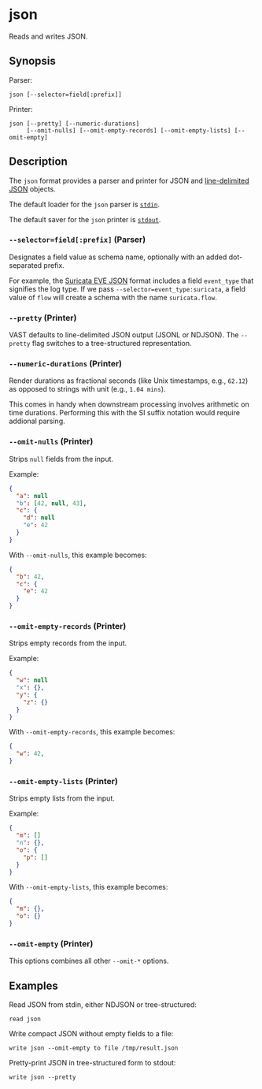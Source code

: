 # json

Reads and writes JSON.

## Synopsis

Parser:

```
json [--selector=field[:prefix]]
```

Printer:

```
json [--pretty] [--numeric-durations] 
     [--omit-nulls] [--omit-empty-records] [--omit-empty-lists] [--omit-empty]
```

## Description

The `json` format provides a parser and printer for JSON and [line-delimited
JSON](https://en.wikipedia.org/wiki/JSON_streaming#Line-delimited_JSON) objects.

The default loader for the `json` parser is [`stdin`](../connectors/stdin.md).

The default saver for the `json` printer is [`stdout`](../connectors/stdout.md).

### `--selector=field[:prefix]` (Parser)

Designates a field value as schema name, optionally with an added dot-separated
prefix.

For example, the [Suricata EVE JSON](suricata.md) format includes a field
`event_type` that signifies the log type. If we pass
`--selector=event_type:suricata`, a field value of `flow` will create a schema
with the name `suricata.flow`.

### `--pretty` (Printer)

VAST defaults to line-delimited JSON output (JSONL or NDJSON). The `--pretty`
flag switches to a tree-structured representation.

### `--numeric-durations` (Printer)

Render durations as fractional seconds (like Unix timestamps, e.g.,
`62.12`) as opposed to strings with unit (e.g., `1.04 mins`).

This comes in handy when downstream processing involves arithmetic on time
durations. Performing this with the SI suffix notation would require addional
parsing.

### `--omit-nulls` (Printer)

Strips `null` fields from the input.

Example:

```json
{
  "a": null
  "b": [42, null, 43],
  "c": {
    "d": null
    "e": 42
  }
}
```

With `--omit-nulls`, this example becomes:

```json
{
  "b": 42,
  "c": {
    "e": 42
  }
}
```

### `--omit-empty-records` (Printer)

Strips empty records from the input.

Example:

```json
{
  "w": null
  "x": {},
  "y": {
    "z": {}
  }
}
```

With `--omit-empty-records`, this example becomes:

```json
{
  "w": 42,
}
```

### `--omit-empty-lists` (Printer)

Strips empty lists from the input.

Example:

```json
{
  "m": []
  "n": {},
  "o": {
    "p": []
  }
}
```

With `--omit-empty-lists`, this example becomes:

```json
{
  "m": {},
  "o": {}
}
```

### `--omit-empty` (Printer)

This options combines all other `--omit-*` options.

## Examples

Read JSON from stdin, either NDJSON or tree-structured:

```
read json
```

Write compact JSON without empty fields to a file:

```
write json --omit-empty to file /tmp/result.json
```

Pretty-print JSON in tree-structured form to stdout:

```
write json --pretty
```
